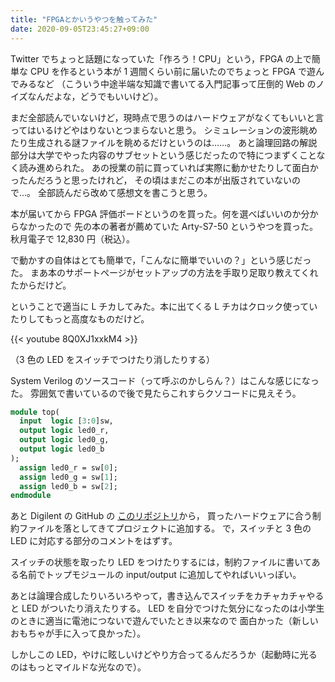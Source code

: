 ```yaml
---
title: "FPGAとかいうやつを触ってみた"
date: 2020-09-05T23:45:27+09:00
---
```


Twitter でちょっと話題になっていた「作ろう！CPU」という，FPGA の上で簡単な CPU を作るという本が
1 週間くらい前に届いたのでちょっと FPGA で遊んでみるなど
（こういう中途半端な知識で書いてる入門記事って圧倒的 Web のノイズなんだよな，どうでもいいけど）。

まだ全部読んでいないけど，現時点で思うのはハードウェアがなくてもいいと言ってはいるけどやはりないとつまらないと思う。
シミュレーションの波形眺めたり生成される謎ファイルを眺めるだけというのは……。
あと論理回路の解説部分は大学でやった内容のサブセットという感じだったので特につまずくことなく読み進められた。
あの授業の前に買っていれば実際に動かせたりして面白かったんだろうと思ったけれど，
その頃はまだこの本が出版されていないので…。
全部読んだら改めて感想文を書こうと思う。

本が届いてから FPGA 評価ボードというのを買った。何を選べばいいのか分からなかったので
先の本の著者が薦めていた Arty-S7-50 というやつを買った。秋月電子で 12,830 円（税込）。

で動かすの自体はとても簡単で，「こんなに簡単でいいの？」という感じだった。
まあ本のサポートページがセットアップの方法を手取り足取り教えてくれたからだけど。

ということで適当に L チカしてみた。本に出てくる L チカはクロック使っていたりしてもっと高度なものだけど。

{{< youtube 8Q0XJ1xxkM4 >}}

（3 色の LED をスイッチでつけたり消したりする）

System Verilog のソースコード（って呼ぶのかしらん？）はこんな感じになった。
雰囲気で書いているので後で見たらこれすらクソコードに見えそう。

```sv
module top(
  input  logic [3:0]sw,
  output logic led0_r,
  output logic led0_g,
  output logic led0_b
);
  assign led0_r = sw[0];
  assign led0_g = sw[1];
  assign led0_b = sw[2];
endmodule
```

あと Digilent の GitHub の [このリポジトリ](https://github.com/Digilent/digilent-xdc)から，
買ったハードウェアに合う制約ファイルを落としてきてプロジェクトに追加する。
で，スイッチと 3 色の LED に対応する部分のコメントをはずす。

スイッチの状態を取ったり LED をつけたりするには，制約ファイルに書いてある名前でトップモジュールの
input/output に追加してやればいいっぽい。

あとは論理合成したりいろいろやって，書き込んでスイッチをカチャカチャやると LED がついたり消えたりする。
LED を自分でつけた気分になったのは小学生のときに適当に電池につないで遊んでいたとき以来なので
面白かった（新しいおもちゃが手に入って良かった）。

しかしこの LED，やけに眩しいけどやり方合ってるんだろうか（起動時に光るのはもっとマイルドな光なので）。
